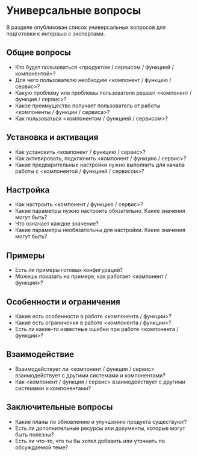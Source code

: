 # Универсальные вопросы

В разделе опубликован список универсальных вопросов для подготовки к интервью с экспертами.

## Общие вопросы

- Кто будет пользоваться <продуктом / сервисом / функцией / компонентой>?
- Для чего пользователю необходим <компонент / функцию / сервис>?
- Какую проблему или проблемы пользователя решает <компонент / функция / сервис>?
- Какое преимущество получает пользователь от работы <компоненты / функции / сервиса>?
- Как пользоваться <компонентом / функцией / сервисом>?
  
## Установка и активация

- Как установить <компонент / функцию / сервис>?
- Как активировать, подключить <компонент / функцию / сервис>?
- Какие предварительные настройки нужно выполнить для начала работы с <компонентой / функцией / сервисом>?

## Настройка
  
- Как настроить <компонент / функцию / сервис>?
- Какие параметры нужно настроить обязательно. Какие значения могут быть?
- Что означает каждое значение?
- Какие параметры необязательны для настройки. Какие значения могут быть?
  
## Примеры
  
- Есть ли примеры готовых конфигураций?
- Можешь показать на примере, как работает <компонент / функция>?

## Особенности и ограничения

- Какие есть особенности в работе <компонента / функции>?
- Какие есть ограничения в работе <компонента / функции>?
- Есть ли какие-то известные ошибки при работе <компонента / функции>?
  
## Взаимодействие
  
- Взаимодействует ли <компонент / функция / сервис> взаимодействует с другими системами и компонентами?
- Как <компонент / функция / сервис> взаимодействует с другими системами и компонентами?

## Заключительные вопросы
  
- Какие планы по обновлению и улучшению продукта существуют?
- Есть ли дополнительные ресурсы или документы, которые могут быть полезны?
- Есть ли что-то, что ты бы хотел добавить или уточнить по обсуждаемой теме?
